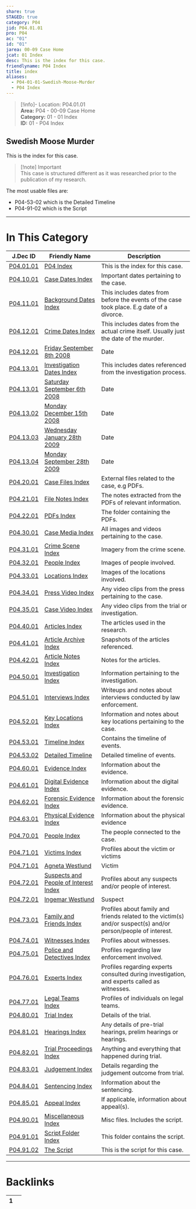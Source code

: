 ```yaml
---  
share: true  
STAGED: true  
category: P04  
jid: P04.01.01  
pro: P04  
ac: "01"  
id: "01"  
jarea: 00-09 Case Home  
jcat: 01 Index  
desc: This is the index for this case.  
friendlyname: P04 Index  
title: index  
aliases:  
  - P04-01-01-Swedish-Moose-Murder  
  - P04 Index  
---  
```

>[!info]- Location: P04.01.01  
>**Area:** P04 - 00-09 Case Home  
>**Category:** 01 - 01 Index  
>**ID:** 01 - P04 Index  
  
## Swedish Moose Murder  
  
This is the index for this case.  
  
  
>[!note]  Important  
>This case is structured different as it was researched prior to the publication of my research.  
>  
  
The most usable files are:  
- P04-53-02 which is the Detailed Timeline  
- P04-91-02 which is the Script   
  
   
  
---  
# In This Category  
  
| J.Dec ID                                                                                                                          | Friendly Name                                                                                                                                       | Description                                                                                                    |  
| --------------------------------------------------------------------------------------------------------------------------------- | --------------------------------------------------------------------------------------------------------------------------------------------------- | -------------------------------------------------------------------------------------------------------------- |  
| [P04.01.01](index.md#)                                                                            | [P04 Index](index.md#)                                                                                              | This is the index for this case.                                                                               |  
| [P04.10.01](./10-to-19-Case-Dates/index.md#)                                                        | [Case Dates Index](./10-to-19-Case-Dates/index.md#)                                                                   | Important dates pertaining to the case.                                                                        |  
| [P04.11.01](./10-to-19-Case-Dates/11-Background-Dates/index.md#)                                    | [Background Dates Index](./10-to-19-Case-Dates/11-Background-Dates/index.md#)                                         | This includes dates from before the events of the case took place. E.g date of a divorce.                      |  
| [P04.12.01](./10-to-19-Case-Dates/12-Crime-Dates/index.md#)                                         | [Crime Dates Index](./10-to-19-Case-Dates/12-Crime-Dates/index.md#)                                                   | This includes dates from the actual crime itself. Usually just the date of the murder.                         |  
| [P04.12.01](./10-to-19-Case-Dates/12-Crime-Dates/2008-9-8-Friday-September-8th-2008.md#)            | [Friday September 8th 2008](./10-to-19-Case-Dates/12-Crime-Dates/2008-9-8-Friday-September-8th-2008.md#)              | Date                                                                                                           |  
| [P04.13.01](./10-to-19-Case-Dates/13-Investigation-Dates/index.md#)                                 | [Investigation Dates Index](./10-to-19-Case-Dates/13-Investigation-Dates/index.md#)                                   | This includes dates referenced from the investigation process.                                                 |  
| [P04.13.01](./10-to-19-Case-Dates/13-Investigation-Dates/2008-9-6-Saturday-September-6th-2008.md#)  | [Saturday September 6th 2008](./10-to-19-Case-Dates/13-Investigation-Dates/2008-9-6-Saturday-September-6th-2008.md#)  | Date                                                                                                           |  
| [P04.13.02](./10-to-19-Case-Dates/13-Investigation-Dates/2008-12-15-Monday-December-15th-2008.md#)  | [Monday December 15th 2008](./10-to-19-Case-Dates/13-Investigation-Dates/2008-12-15-Monday-December-15th-2008.md#)    | Date                                                                                                           |  
| [P04.13.03](./10-to-19-Case-Dates/13-Investigation-Dates/2009-1-28-Wednesday-January-28th-2009.md#) | [Wednesday January 28th 2009](./10-to-19-Case-Dates/13-Investigation-Dates/2009-1-28-Wednesday-January-28th-2009.md#) | Date                                                                                                           |  
| [P04.13.04](./10-to-19-Case-Dates/13-Investigation-Dates/2009-9-28-Monday-September-28th-2009.md#)  | [Monday September 28th 2009](./10-to-19-Case-Dates/13-Investigation-Dates/2009-9-28-Monday-September-28th-2009.md#)   | Date                                                                                                           |  
| [P04.20.01](./20-to-29-Case-Files/index.md#)                                                        | [Case Files Index](./20-to-29-Case-Files/index.md#)                                                                   | External files related to the case, e.g PDFs.                                                                  |  
| [P04.21.01](./20-to-29-Case-Files/21-File-Notes/index.md#)                                          | [File Notes Index](./20-to-29-Case-Files/21-File-Notes/index.md#)                                                     | The notes extracted from the PDFs of relevant information.                                                     |  
| [P04.22.01](./20-to-29-Case-Files/22-PDFs/index.md#)                                                | [PDFs Index](./20-to-29-Case-Files/22-PDFs/index.md#)                                                                 | The folder containing the PDFs.                                                                                |  
| [P04.30.01](./30-to-39-Case-Media/index.md#)                                                        | [Case Media Index](./30-to-39-Case-Media/index.md#)                                                                   | All images and videos pertaining to the case.                                                                  |  
| [P04.31.01](./30-to-39-Case-Media/31-Crime-Scene/index.md#)                                         | [Crime Scene Index](./30-to-39-Case-Media/31-Crime-Scene/index.md#)                                                   | Imagery from the crime scene.                                                                                  |  
| [P04.32.01](./30-to-39-Case-Media/32-People/index.md#)                                              | [People Index](./30-to-39-Case-Media/32-People/index.md#)                                                             | Images of people involved.                                                                                     |  
| [P04.33.01](./30-to-39-Case-Media/33-Locations/index.md#)                                           | [Locations Index](./30-to-39-Case-Media/33-Locations/index.md#)                                                       | Images of the locations involved.                                                                              |  
| [P04.34.01](./30-to-39-Case-Media/34-Press-Video/index.md#)                                         | [Press Video Index](./30-to-39-Case-Media/34-Press-Video/index.md#)                                                   | Any video clips from the press pertaining to the case.                                                         |  
| [P04.35.01](./30-to-39-Case-Media/35-Case-Video/index.md#)                                          | [Case Video Index](./30-to-39-Case-Media/35-Case-Video/index.md#)                                                     | Any video clips from the trial or investigation.                                                               |  
| [P04.40.01](./40-to-49-Articles/index.md#)                                                          | [Articles Index](./40-to-49-Articles/index.md#)                                                                       | The articles used in the research.                                                                             |  
| [P04.41.01](./40-to-49-Articles/41-Article-Archive/index.md#)                                       | [Article Archive Index](./40-to-49-Articles/41-Article-Archive/index.md#)                                             | Snapshots of the articles referenced.                                                                          |  
| [P04.42.01](./40-to-49-Articles/42-Article-Notes/index.md#)                                         | [Article Notes Index](./40-to-49-Articles/42-Article-Notes/index.md#)                                                 | Notes for the articles.                                                                                        |  
| [P04.50.01](./50-to-59-Investigation/index.md#)                                                     | [Investigation Index](./50-to-59-Investigation/index.md#)                                                             | Information pertaining to the investigation.                                                                   |  
| [P04.51.01](./50-to-59-Investigation/51-Interviews/index.md#)                                       | [Interviews Index](./50-to-59-Investigation/51-Interviews/index.md#)                                                  | Writeups and notes about interviews conducted by law enforcement.                                              |  
| [P04.52.01](./50-to-59-Investigation/52-Key-Locations/index.md#)                                    | [Key Locations Index](./50-to-59-Investigation/52-Key-Locations/index.md#)                                            | Information and notes about key locations pertaining to the case.                                              |  
| [P04.53.01](./50-to-59-Investigation/53-Timeline/index.md#)                                         | [Timeline Index](./50-to-59-Investigation/53-Timeline/index.md#)                                                      | Contains the timeline of events.                                                                               |  
| [P04.53.02](./50-to-59-Investigation/53-Timeline/02-Detailed-Timeline.md#)                          | [Detailed Timeline](./50-to-59-Investigation/53-Timeline/02-Detailed-Timeline.md#)                                    | Detailed timeline of events.                                                                                   |  
| [P04.60.01](./60-to-69-Evidence/index.md#)                                                          | [Evidence Index](./60-to-69-Evidence/index.md#)                                                                       | Information about the evidence.                                                                                |  
| [P04.61.01](./60-to-69-Evidence/61-Digital/index.md#)                                               | [Digital Evidence Index](./60-to-69-Evidence/61-Digital/index.md#)                                                    | Information about the digital evidence.                                                                        |  
| [P04.62.01](./60-to-69-Evidence/62-Forensic/index.md#)                                              | [Forensic Evidence Index](./60-to-69-Evidence/62-Forensic/index.md#)                                                  | Information about the forensic evidence.                                                                       |  
| [P04.63.01](./60-to-69-Evidence/63-Physical/index.md#)                                              | [Physical Evidence Index](./60-to-69-Evidence/63-Physical/index.md#)                                                  | Information about the physical evidence                                                                        |  
| [P04.70.01](./70-to-79-People/index.md#)                                                            | [People Index](./70-to-79-People/index.md#)                                                                           | The people connected to the case.                                                                              |  
| [P04.71.01](./70-to-79-People/71-Victims/index.md#)                                                 | [Victims Index](./70-to-79-People/71-Victims/index.md#)                                                               | Profiles about the victim or victims                                                                           |  
| [P04.71.01](./70-to-79-People/71-Victims/01-Agneta-Westlund.md#)                                    | [Agneta Westlund](./70-to-79-People/71-Victims/01-Agneta-Westlund.md#)                                                | Victim                                                                                                         |  
| [P04.72.01](./70-to-79-People/72-Suspects-and-People-of-Interest/index.md#)                         | [Suspects and People of Interest Index](./70-to-79-People/72-Suspects-and-People-of-Interest/index.md#)               | Profiles about any suspects and/or people of interest.                                                         |  
| [P04.72.01](./70-to-79-People/72-Suspects-and-People-of-Interest/01-Ingemar-Westlund.md#)           | [Ingemar Westlund](./70-to-79-People/72-Suspects-and-People-of-Interest/01-Ingemar-Westlund.md#)                      | Suspect                                                                                                        |  
| [P04.73.01](./70-to-79-People/73-Family-and-Friends/index.md#)                                      | [Family and Friends Index](./70-to-79-People/73-Family-and-Friends/index.md#)                                         | Profiles about family and friends related to the victim(s) and/or suspect(s) and/or person/people of interest. |  
| [P04.74.01](./70-to-79-People/74-Witnesses/index.md#)                                               | [Witnesses Index](./70-to-79-People/74-Witnesses/index.md#)                                                           | Profiles about witnesses.                                                                                      |  
| [P04.75.01](./70-to-79-People/75-Police-and-Detectives/index.md#)                                   | [Police and Detectives Index](./70-to-79-People/75-Police-and-Detectives/index.md#)                                   | Profiles regarding law enforcement involved.                                                                   |  
| [P04.76.01](./70-to-79-People/76-Experts/index.md#)                                                 | [Experts Index](./70-to-79-People/76-Experts/index.md#)                                                               | Profiles regarding experts consulted during investigation, and experts called as witnesses.                    |  
| [P04.77.01](./70-to-79-People/77-Legal-Teams/index.md#)                                             | [Legal Teams Index](./70-to-79-People/77-Legal-Teams/index.md#)                                                       | Profiles of individuals on legal teams.                                                                        |  
| [P04.80.01](./80-to-89-Trial/index.md#)                                                             | [Trial Index](./80-to-89-Trial/index.md#)                                                                             | Details of the trial.                                                                                          |  
| [P04.81.01](./80-to-89-Trial/81-Hearings/index.md#)                                                 | [Hearings Index](./80-to-89-Trial/81-Hearings/index.md#)                                                              | Any details of pre-trial hearings, prelim hearings or hearings.                                                |  
| [P04.82.01](./80-to-89-Trial/82-Trial-Proceedings/index.md#)                                        | [Trial Proceedings Index](./80-to-89-Trial/82-Trial-Proceedings/index.md#)                                            | Anything and everything that happened during trial.                                                            |  
| [P04.83.01](./80-to-89-Trial/83-Judgement/index.md#)                                                | [Judgement Index](./80-to-89-Trial/83-Judgement/index.md#)                                                            | Details regarding the judgement outcome from trial.                                                            |  
| [P04.84.01](./80-to-89-Trial/84-Sentencing/index.md#)                                               | [Sentencing Index](./80-to-89-Trial/84-Sentencing/index.md#)                                                          | Information about the sentencing.                                                                              |  
| [P04.85.01](./80-to-89-Trial/85-Appeal/index.md#)                                                   | [Appeal Index](./80-to-89-Trial/85-Appeal/index.md#)                                                                  | If applicable, information about appeal(s).                                                                    |  
| [P04.90.01](./90-to-99-Miscellaneous/index.md#)                                                     | [Miscellaneous Index](./90-to-99-Miscellaneous/index.md#)                                                             | Misc files. Includes the script.                                                                               |  
| [P04.91.01](./90-to-99-Miscellaneous/91-Script/index.md#)                                           | [Script Folder Index](./90-to-99-Miscellaneous/91-Script/index.md#)                                                   | This folder contains the script.                                                                               |  
| [P04.91.02](./90-to-99-Miscellaneous/91-Script/92-The-Script.md#)                                   | [The Script](./90-to-99-Miscellaneous/91-Script/92-The-Script.md#)                                                    | This is the script for this case.                                                                              |  
  
  
---  
# Backlinks  
<div><table class="dataview table-view-table"><thead class="table-view-thead"><tr class="table-view-tr-header"><th class="table-view-th"><span></span><span class="dataview small-text">1</span></th><th class="table-view-th"><span></span></th></tr></thead><tbody class="table-view-tbody"></tbody></table></div>